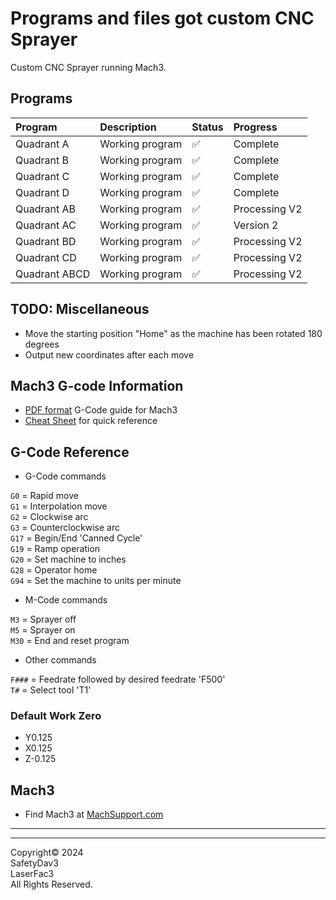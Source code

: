 # Programs and files got custom CNC Sprayer

Custom CNC Sprayer running Mach3.

## Programs

| Program       | Description     | Status | Progress      |
| :------------ | :-------------- | :----- | :------------ |
| Quadrant A    | Working program | ✅     | Complete      |
| Quadrant B    | Working program | ✅     | Complete      |
| Quadrant C    | Working program | ✅     | Complete      |
| Quadrant D    | Working program | ✅     | Complete      |
| Quadrant AB   | Working program | ✅     | Processing V2 |
| Quadrant AC   | Working program | ✅     | Version 2     |
| Quadrant BD   | Working program | ✅     | Processing V2 |
| Quadrant CD   | Working program | ✅     | Processing V2 |
| Quadrant ABCD | Working program | ✅     | Processing V2 |

## TODO: Miscellaneous

- Move the starting position "Home" as the machine has been rotated 180 degrees
- Output new coordinates after each move

## Mach3 G-code Information

- [PDF format](https://machmotion.com/documentation/Software/Mach3/Mach3%20G-Code%20Manual.pdf) G-Code guide for Mach3
- [Cheat Sheet](https://www.cnczone.com/forums/attachments/2/4/5/7/8/2/171224.attach) for quick reference

## G-Code Reference

- G-Code commands

`G0` = Rapid move </br>
`G1` = Interpolation move </br>
`G2` = Clockwise arc </br>
`G3` = Counterclockwise arc </br>
`G17` = Begin/End 'Canned Cycle' </br>
`G19` = Ramp operation </br>
`G20` = Set machine to inches </br>
`G28` = Operator home </br>
`G94` = Set the machine to units per minute </br>

- M-Code commands

`M3` = Sprayer off </br>
`M5` = Sprayer on </br>
`M30` = End and reset program </br>

- Other commands

`F###` = Feedrate followed by desired feedrate 'F500' </br>
`T#` = Select tool 'T1' </br>

### Default Work Zero

- Y0.125
- X0.125
- Z-0.125

## Mach3

- Find Mach3 at [MachSupport.com](https://www.machsupport.com/software/mach3/)

---

---

Copyright©️ 2024 </br>
SafetyDav3 </br>
LaserFac3 </br>
All Rights Reserved. </br>
